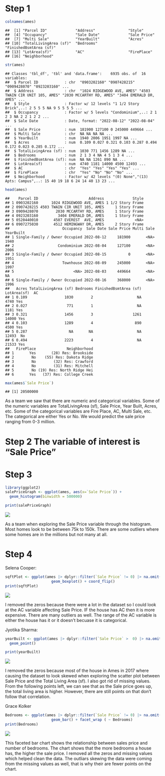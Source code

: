 
<!-- README.md is generated from README.Rmd. Please edit the README.Rmd file -->

# Step 1

``` r
colnames(ames)
```

    ##  [1] "Parcel ID"             "Address"               "Style"                
    ##  [4] "Occupancy"             "Sale Date"             "Sale Price"           
    ##  [7] "Multi Sale"            "YearBuilt"             "Acres"                
    ## [10] "TotalLivingArea (sf)"  "Bedrooms"              "FinishedBsmtArea (sf)"
    ## [13] "LotArea(sf)"           "AC"                    "FirePlace"            
    ## [16] "Neighborhood"

``` r
str(ames)
```

    ## Classes 'tbl_df', 'tbl' and 'data.frame':    6935 obs. of  16 variables:
    ##  $ Parcel ID            : chr  "0903202160" "0907428215" "0909428070" "0923203160" ...
    ##  $ Address              : chr  "1024 RIDGEWOOD AVE, AMES" "4503 TWAIN CIR UNIT 105, AMES" "2030 MCCARTHY RD, AMES" "3404 EMERALD DR, AMES" ...
    ##  $ Style                : Factor w/ 12 levels "1 1/2 Story Brick",..: 2 5 5 5 NA 9 5 5 5 5 ...
    ##  $ Occupancy            : Factor w/ 5 levels "Condominium",..: 2 1 2 3 NA 2 2 1 2 2 ...
    ##  $ Sale Date            : Date, format: "2022-08-12" "2022-08-04" ...
    ##  $ Sale Price           : num  181900 127100 0 245000 449664 ...
    ##  $ Multi Sale           : chr  NA NA NA NA ...
    ##  $ YearBuilt            : num  1940 2006 1951 1997 NA ...
    ##  $ Acres                : num  0.109 0.027 0.321 0.103 0.287 0.494 0.172 0.023 0.285 0.172 ...
    ##  $ TotalLivingArea (sf) : num  1030 771 1456 1289 NA ...
    ##  $ Bedrooms             : num  2 1 3 4 NA 4 5 1 3 4 ...
    ##  $ FinishedBsmtArea (sf): num  NA NA 1261 890 NA ...
    ##  $ LotArea(sf)          : num  4740 1181 14000 4500 12493 ...
    ##  $ AC                   : chr  "Yes" "Yes" "Yes" "Yes" ...
    ##  $ FirePlace            : chr  "Yes" "No" "No" "No" ...
    ##  $ Neighborhood         : Factor w/ 42 levels "(0) None","(13) Apts: Campus",..: 15 40 19 18 6 24 14 40 13 23 ...

``` r
head(ames)
```

    ##    Parcel ID                       Address             Style
    ## 1 0903202160      1024 RIDGEWOOD AVE, AMES 1 1/2 Story Frame
    ## 2 0907428215 4503 TWAIN CIR UNIT 105, AMES     1 Story Frame
    ## 3 0909428070        2030 MCCARTHY RD, AMES     1 Story Frame
    ## 4 0923203160         3404 EMERALD DR, AMES     1 Story Frame
    ## 5 0520440010       4507 EVEREST  AVE, AMES              <NA>
    ## 6 0907275030       4512 HEMINGWAY DR, AMES     2 Story Frame
    ##                        Occupancy  Sale Date Sale Price Multi Sale YearBuilt
    ## 1 Single-Family / Owner Occupied 2022-08-12     181900       <NA>      1940
    ## 2                    Condominium 2022-08-04     127100       <NA>      2006
    ## 3 Single-Family / Owner Occupied 2022-08-15          0       <NA>      1951
    ## 4                      Townhouse 2022-08-09     245000       <NA>      1997
    ## 5                           <NA> 2022-08-03     449664       <NA>        NA
    ## 6 Single-Family / Owner Occupied 2022-08-16     368000       <NA>      1996
    ##   Acres TotalLivingArea (sf) Bedrooms FinishedBsmtArea (sf) LotArea(sf)  AC
    ## 1 0.109                 1030        2                    NA        4740 Yes
    ## 2 0.027                  771        1                    NA        1181 Yes
    ## 3 0.321                 1456        3                  1261       14000 Yes
    ## 4 0.103                 1289        4                   890        4500 Yes
    ## 5 0.287                   NA       NA                    NA       12493  No
    ## 6 0.494                 2223        4                    NA       21533 Yes
    ##   FirePlace              Neighborhood
    ## 1       Yes       (28) Res: Brookside
    ## 2        No    (55) Res: Dakota Ridge
    ## 3        No        (32) Res: Crawford
    ## 4        No        (31) Res: Mitchell
    ## 5        No (19) Res: North Ridge Hei
    ## 6       Yes   (37) Res: College Creek

``` r
max(ames$`Sale Price`)
```

    ## [1] 20500000

As a team we saw that there are numeric and categorical variables. Some
of the numeric variables are TotalLivingArea (sf), Sale Price, Year
Built, Acres, etc. Some of the categorical variables are Fire Place, AC,
Multi Sale, etc. The categorical are either Yes or No. We would predict
the sale price ranging from 0-3 million.

# Step 2 The variable of interest is “Sale Price”

# Step 3

``` r
library(ggplot2)
salePriceGraph <- ggplot(ames, aes(x=`Sale Price`)) + 
  geom_histogram(binwidth = 500000)

print(salePriceGraph)
```

![](README_files/figure-gfm/unnamed-chunk-2-1.png)<!-- -->

As a team when exploring the Sale Price variable through the histogram.
Most homes look to be between 75k to 150k. There are some outliers where
some homes are in the millions but not many at all.

# Step 4

Selena Cooper:

``` r
sqftPlot <- ggplot(ames |> dplyr::filter(`Sale Price` != 0) |> na.omit(), aes(x=AC, y = `Sale Price`, fill = AC))+
                     geom_boxplot() + coord_flip()
print(sqftPlot)
```

![](README_files/figure-gfm/unnamed-chunk-3-1.png)<!-- -->

I removed the zeros because there were a lot in the dataset so I could
look at the AC variable affecting Sale Price. IF the house has AC then
it is more expensive. There are many outliers as well. The range of the
AC variable is either the house has it or it doesn’t becuase it is
categorical.

Jyotika Sharma:

``` r
yearBuilt <- ggplot(ames |> dplyr::filter(`Sale Price` >  0) |> na.omit(), aes(x = `Sale Price`, y = `TotalLivingArea (sf)`)) +
  geom_point()

print(yearBuilt)
```

![](README_files/figure-gfm/unnamed-chunk-4-1.png)<!-- -->

I removed the zeros because most of the house in Ames in 2017 where
causing the dataset to look skewed when exploring the scatter plot
between Sale Price and the Total Living Area (sf). I also got rid of
missing values. From the following points left, we can see that as the
Sale price goes up, the total living area is higher. However, there are
still points on that don’t follow that correlation.

Grace Kolker

``` r
Bedrooms <- ggplot(ames |> dplyr::filter(`Sale Price` != 0) |> na.omit(), aes(x=`Sale Price`)) + 
                     geom_bar() + facet_wrap ( ~ Bedrooms) 
print(Bedrooms)
```

![](README_files/figure-gfm/unnamed-chunk-5-1.png)<!-- -->

This faceted bar chart shows the relationship between sales price and
number of bedrooms. The chart shows that the more bedrooms a house has,
the higher the sale price. I removed all the zeros and missing values
which helped clean the data. The outliars skewing the data were coming
from the missing values as well, that is why their are fewer points on
the chart.
